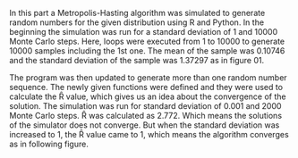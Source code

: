 In this part a Metropolis-Hasting algorithm was simulated to generate random numbers for the 
given distribution using R and Python. In the beginning the simulation was run for a standard 
deviation of 1 and 10000 Monte Carlo steps. Here, loops were executed from 1 to 10000 to 
generate 10000 samples including the 1st one. The mean of the sample was 0.10746 and the 
standard deviation of the sample was 1.37297 as in figure 01. 

The program was then updated to generate more than one random number sequence. The newly 
given functions were defined and they were used to calculate the Ȓ value, which gives us an idea 
about the convergence of the solution. The simulation was run for standard deviation of 0.001 
and 2000 Monte Carlo steps. Ȓ was calculated as 2.772. Which means the solutions of the 
simulator does not converge. But when the standard deviation was increased to 1, the Ȓ value 
came to 1, which means the algorithm converges as in following figure.
